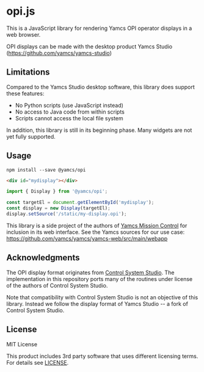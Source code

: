# opi.js

This is a JavaScript library for rendering Yamcs OPI operator displays in a web browser.

OPI displays can be made with the desktop product Yamcs Studio (https://github.com/yamcs/yamcs-studio)


## Limitations

Compared to the Yamcs Studio desktop software, this library does support these features:

* No Python scripts (use JavaScript instead)
* No access to Java code from within scripts
* Scripts cannot access the local file system

In addition, this library is still in its beginning phase. Many widgets are not yet fully supported.


## Usage

```
npm install --save @yamcs/opi
```

```html
<div id="mydisplay"></div>
```

```js
import { Display } from '@yamcs/opi';

const targetEl = document.getElementById('mydisplay');
const display = new Display(targetEl);
display.setSource('/static/my-display.opi');
```

This library is a side project of the authors of [Yamcs Mission Control](https://yamcs.org) for inclusion in its web interface. See the Yamcs sources for our use case: https://github.com/yamcs/yamcs/yamcs-web/src/main/webapp


## Acknowledgments

The OPI display format originates from [Control System Studio](https://github.com/ControlSystemStudio/cs-studio). The implementation in this repository ports many of the routines under license of the authors of Control System Studio.

Note that compatibility with Control System Studio is not an objective of this library. Instead we follow the display format of Yamcs Studio -- a fork of Control System Studio.


## License

MIT License

This product includes 3rd party software that uses different licensing terms. For details see [LICENSE](LICENSE).
